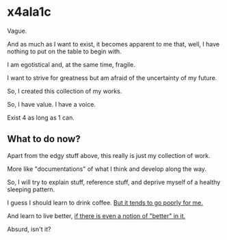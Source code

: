 # x4ala1c

Vague.

And as much as I want to exist, it becomes apparent to me that, well, I have nothing to put on the table to begin with.

I am egotistical and, at the same time, fragile.

I want to strive for greatness but am afraid of the uncertainty of my future.

So, I created this collection of my works.

So, I have value. I have a voice.

Exist 4 as long as 1 can.

## What to do now?

Apart from the edgy stuff above, this really is just my collection of work.

More like "documentations" of what I think and develop along the way.

So, I will try to explain stuff, reference stuff, and deprive myself of a healthy sleeping pattern.

I guess I should learn to drink coffee. [But it tends to go poorly for me.](https://coffeeaffection.com/why-does-coffee-make-you-pee/)

And learn to live better, [if there is even a notion of "better" in it.](https://en.wikipedia.org/wiki/Moral_nihilism)

Absurd, isn't it?
